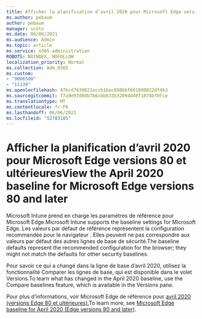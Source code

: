 ```yaml
---
title: Afficher la planification d’avril 2020 pour Microsoft Edge versions 80 et ultérieures
ms.author: pebaum
author: pebaum
manager: scotv
ms.date: 06/04/2021
ms.audience: Admin
ms.topic: article
ms.service: o365-administration
ROBOTS: NOINDEX, NOFOLLOW
localization_priority: Normal
ms.collection: Adm_O365
ms.custom:
- "9006500"
- "11139"
ms.openlocfilehash: 47bcd7630821accb1bac89866f661898822df4b3
ms.sourcegitcommit: f7a9e97d04b7b6cbb633b32094d40f1874bf0fce
ms.translationtype: MT
ms.contentlocale: fr-FR
ms.lasthandoff: 06/06/2021
ms.locfileid: "52783185"
---
```

# <a name="view-the-april-2020-baseline-for-microsoft-edge-versions-80-and-later"></a><span data-ttu-id="7b1e6-102">Afficher la planification d’avril 2020 pour Microsoft Edge versions 80 et ultérieures</span><span class="sxs-lookup"><span data-stu-id="7b1e6-102">View the April 2020 baseline for Microsoft Edge versions 80 and later</span></span>

<span data-ttu-id="7b1e6-103">Microsoft Intune prend en charge les paramètres de référence pour Microsoft Edge.</span><span class="sxs-lookup"><span data-stu-id="7b1e6-103">Microsoft Intune supports the baseline settings for Microsoft Edge.</span></span> <span data-ttu-id="7b1e6-104">Les valeurs par défaut de référence représentent la configuration recommandée pour le navigateur . Elles peuvent ne pas correspondre aux valeurs par défaut des autres lignes de base de sécurité.</span><span class="sxs-lookup"><span data-stu-id="7b1e6-104">The baseline defaults represent the recommended configuration for the browser; they might not match the defaults for other security baselines.</span></span>

<span data-ttu-id="7b1e6-105">Pour savoir ce qui a changé dans la ligne de base d’avril 2020, utilisez la fonctionnalité Comparer les lignes de base, qui est disponible dans le volet Versions.</span><span class="sxs-lookup"><span data-stu-id="7b1e6-105">To learn what has changed in the April 2020 baseline, use the Compare baselines feature, which is available in the Versions pane.</span></span>

<span data-ttu-id="7b1e6-106">Pour plus d’informations, voir Microsoft Edge de référence pour [avril 2020 (versions Edge 80 et ultérieures).](/mem/intune/protect/security-baseline-settings-edge?pivots=edge-april-2020)</span><span class="sxs-lookup"><span data-stu-id="7b1e6-106">To learn more, see [Microsoft Edge baseline for April 2020 (Edge versions 80 and later)](/mem/intune/protect/security-baseline-settings-edge?pivots=edge-april-2020).</span></span>
